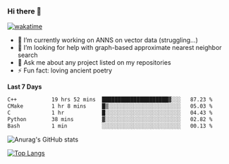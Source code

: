 ### Hi there 👋

[![wakatime](https://wakatime.com/badge/user/8906da98-c623-4aff-ac00-99cb42e09b38.svg)](https://wakatime.com/@8906da98-c623-4aff-ac00-99cb42e09b38)

- 🔭 I’m currently working on ANNS on vector data (struggling...)
- 🤔 I’m looking for help with graph-based approximate nearest neighbor search
- 💬 Ask me about any project listed on my repositories
- ⚡ Fun fact: loving ancient poetry


**Last 7 Days**
<!--START_SECTION:waka-->

```txt
C++           19 hrs 52 mins  █████████████████████▓░░░   87.23 %
CMake         1 hr 8 mins     █▒░░░░░░░░░░░░░░░░░░░░░░░   05.03 %
C             1 hr            █░░░░░░░░░░░░░░░░░░░░░░░░   04.43 %
Python        38 mins         ▓░░░░░░░░░░░░░░░░░░░░░░░░   02.82 %
Bash          1 min           ░░░░░░░░░░░░░░░░░░░░░░░░░   00.13 %
```

<!--END_SECTION:waka-->

![Anurag's GitHub stats](https://github-readme-stats.vercel.app/api?username=matchyc&count_private=true&show_icons=true&theme=vue)

[![Top Langs](https://github-readme-stats.vercel.app/api/top-langs/?username=matchyc&langs_count=4&&hide=perl,raku,html,javascript,shell,roff,prolog)](https://github.com/anuraghazra/github-readme-stats)
